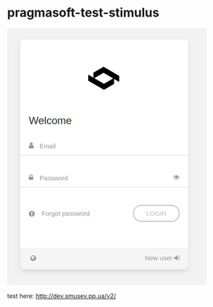 # pragmasoft-test-stimulus

![Login form](/_docs/LoginV2.png "login form")


test here: http://dev.smusev.pp.ua/v2/
